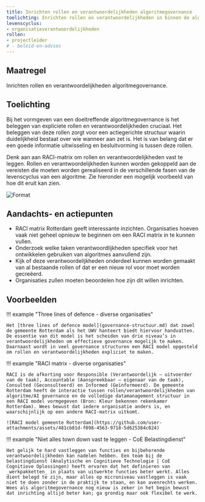 ```yaml
---
title: Inrichten rollen en verantwoordelijkheden algoritmegovernance
toelichting: Inrichten rollen en verantwoordelijkheden in binnen de algoritmegovernance
levenscyclus:
- organisatieverantwoordelijkheden
rollen:
- projectleider
# - beleid-en-advies
---
```

<!-- tags -->

## Maatregel

Inrichten rollen en verantwoordelijkheden algoritmegovernance.

## Toelichting

Bij het vormgeven van een doeltreffende algoritmegovernance is het beleggen van expliciete rollen en verantwoordelijkheden cruciaal.
Het beleggen van deze rollen zorgt voor een actiegerichte structuur waarin duidelijkheid bestaat over wie wanneer aan zet is. 
Het is van belang dat er een goede informatie uitwisseling en besluitvorming is tussen deze rollen. 

Denk aan aan RACI-matrix om rollen en verantwoordelijkheden vast te leggen.
Rollen en verantwoordelijkheden kunnen worden gekoppeld aan de vereisten die moeten worden gerealiseerd in de verschillende fasen van de levenscyclus van een algoritme. 
Zie hieronder een mogelijk voorbeeld van hoe dit eruit kan zien. 

![Format](https://github.com/user-attachments/assets/3debe7b6-0c42-40f5-a366-9cc5cc90cd3e)


## Aandachts- en actiepunten
- RACI matrix Rotterdam geeft interessante inzichten. Organisaties hoeven vaak niet geheel opnieuw te beginnen om een RACI matrix in te kunnen vullen.
- Onderzoek welke taken verantwoordlijkheden specifiek voor het ontwikkelen gebruiken van algoritmes aanvullend zijn. 
- Kijk of deze verantwoordelijkheden onderdeel kunnen worden gemaakt van al bestaande rollen of dat er een nieuw rol voor moet worden gecreëerd.
- Organisaties zullen moeten beoordelen hoe zijn dit willen inrichten.  
  
## Voorbeelden


!!! example "Three lines of defence - diverse organisaties"

    Het [three lines of defence model](governance-structuur.md) dat zowel de gemeente Rotterdam als het UWV hanteert biedt hiervoor handvatten. De essentie van dit model is het scheiden van drie niveau’s in verantwoordelijkheden om effectieve governance mogelijk te maken. Daarnaast wordt in veel governance structuren een RACI model opgesteld om rollen en verantwoordelijkheden expliciet te maken. 


!!! example "RACI matrix - diverse organisaties"

    RACI is de afkorting voor Responsible (Verantwoordelijk – uitvoerder van de taak), Accountable (Aanspreekbaar – eigenaar van de taak), Consulted (Geconsulteerd) en Informed (Geïnformeerd). De gemeente Rotterdam heeft de interactie tussen rollen/verantwoordelijkheden van algoritme/AI governance en de volledige datamanagement structuur in een RACI model vormgegeven (Bron: Kleur bekennen rekenkamer Rotterdam). Wees bewust dat iedere organisatie anders is, en waarschijnlijk op een andere RACI-matrix uitkomt. 
    
    ![RACI model gemeente Rotterdam](https://github.com/user-attachments/assets/481cb81d-f098-4563-9718-5d625384c024)

!!! example "Niet alles town down vast te leggen - CoE Belastingdienst"

    Het gelijk te hard vastleggen van functies en bijbehorende verantwoordelijkheden kan nadelen hebben. Een team bij de belastingdienst (Analytische en Cognitieve Technologie | CoE Cognitieve Oplossingen) heeft ervaren dat het definieren van _werkpakketten_ in plaats van uitwerkte functies beter werkt. Alles dient belegd te zijn, maar alles op microniveau vastleggen is vaak niet te doen zonder in de praktijk te staan, en kan avenrechts werken. Wees als algoritmegovernance nog nieuw is zeker in het begin bewust dat inrichting altijd beter kan; ga grondig maar ook flexibel te werk.


